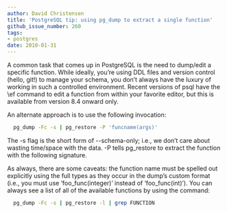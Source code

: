 ```yaml
---
author: David Christensen
title: 'PostgreSQL tip: using pg_dump to extract a single function'
github_issue_number: 260
tags:
- postgres
date: 2010-01-31
---
```




A common task that comes up in PostgreSQL is the need to dump/edit a specific function. While ideally, you’re using DDL files and version control (hello, git!) to manage your schema, you don’t always have the luxury of working in such a controlled environment. Recent versions of psql have the \ef command to edit a function from within your favorite editor, but this is available from version 8.4 onward only.

An alternate approach is to use the following invocation:

```bash
  pg_dump -Fc -s | pg_restore -P 'funcname(args)'
```

The -s flag is the short form of --schema-only; i.e., we don’t care about wasting time/space with the data. -P tells pg_restore to extract the function with the following signature.

As always, there are some caveats: the function name must be spelled out explicitly using the full types as they occur in the dump’s custom format (i.e., you must use ‘foo_func(integer)’ instead of ‘foo_func(int)’). You can always see a list of all of the available functions by using the command:

```bash
  pg_dump -Fc -s | pg_restore -l | grep FUNCTION
```

